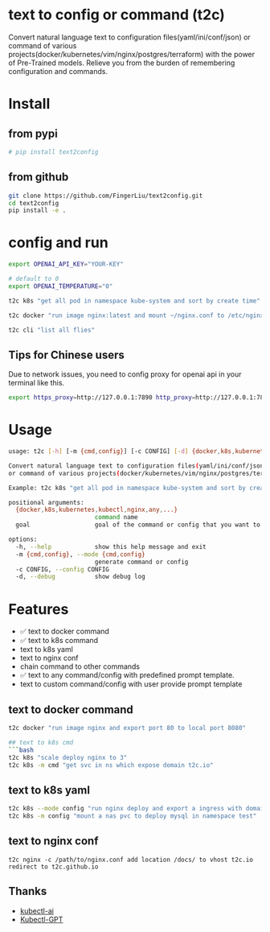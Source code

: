 # text to config or command (t2c)
Convert natural language text to configuration files(yaml/ini/conf/json) or command of various projects(docker/kubernetes/vim/nginx/postgres/terraform) with the power of Pre-Trained models.
Relieve you from the burden of remembering configuration and commands.

# Install
## from pypi 
```bash
# pip install text2config
```
## from github
```bash
git clone https://github.com/FingerLiu/text2config.git
cd text2config
pip install -e .
```
# config and run
```bash
export OPENAI_API_KEY="YOUR-KEY"

# default to 0
export OPENAI_TEMPERATURE="0"

t2c k8s "get all pod in namespace kube-system and sort by create time"

t2c docker "run image nginx:latest and mount ~/nginx.conf to /etc/nginx.conf, and also expose 80 to local 8080, remove it after stop"

t2c cli "list all flies"

```

## Tips for Chinese users
Due to network issues, you need to config proxy for openai api in your terminal like this.
```bash
export https_proxy=http://127.0.0.1:7890 http_proxy=http://127.0.0.1:7890 all_proxy=socks5://127.0.0.1:7890
```
# Usage
```bash
usage: t2c [-h] [-m {cmd,config}] [-c CONFIG] [-d] {docker,k8s,kubernetes,kubectl,nginx} goal

Convert natural language text to configuration files(yaml/ini/conf/json) 
or command of various projects(docker/kubernetes/vim/nginx/postgres/terraform).

Example: t2c k8s "get all pod in namespace kube-system and sort by create time"

positional arguments:
  {docker,k8s,kubernetes,kubectl,nginx,any,...}
                        command name
  goal                  goal of the command or config that you want to generate

options:
  -h, --help            show this help message and exit
  -m {cmd,config}, --mode {cmd,config}
                        generate command or config
  -c CONFIG, --config CONFIG
  -d, --debug           show debug log

```
# Features
- ✅ text to docker command
- ✅ text to k8s command
-  text to k8s yaml
-  text to nginx conf
-  chain command to other commands
- ✅ text to any command/config with predefined prompt template.
-  text to custom command/config with user provide prompt template
## text to docker command
```bash
t2c docker "run image nginx and export port 80 to local port 8080"

## text to k8s cmd
```bash
t2c k8s "scale deploy nginx to 3"
t2c k8s -m cmd "get svc in ns which expose domain t2c.io"
```

## text to k8s yaml
```bash
t2c k8s --mode config "run nginx deploy and export a ingress with domain t2c.github.io"
t2c k8s -m config "mount a nas pvc to deploy mysql in namespace test"
```
## text to nginx conf
```
t2c nginx -c /path/to/nginx.conf add location /docs/ to vhost t2c.io redirect to t2c.github.io
```

## Thanks
- [kubectl-ai](https://github.com/sozercan/kubectl-ai)
- [Kubectl-GPT](https://github.com/abhishek-ch/Kubectl-GPT)
